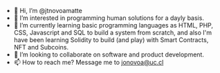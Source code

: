 - 👋 Hi, I’m @jtnovoamatte
- 👀 I’m interested in programming human solutions for a dayly basis.
- 🌱 I’m currently learning basic programming languages as HTML, PHP, CSS, Javascript and SQL to build a system from scratch, and also I'm have been learning Solidity to build (and play) with Smart Contracts, NFT and Subcoins.
- 💞️ I’m looking to collaborate on software and product development.
- 📫 How to reach me? Message me to jonovoa@uc.cl

<!---
jtnovoamatte/jtnovoamatte is a ✨ special ✨ repository because its `README.md` (this file) appears on your GitHub profile.
You can click the Preview link to take a look at your changes.
--->
